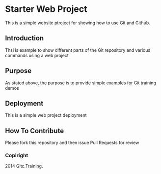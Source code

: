 # Starter Web Project

This is a simple website
ptroject for showing how
to use Git and Github.

## Introduction

Thsi is example to show different
parts of the Git repository and 
various commands using a web project

## Purpose

As stated above, the purpose is to
provide simple examples for Git
training demos

## Deployment

This is a simple web project deployment

## How To Contribute

Please fork this repository and then issue
Pull Requests for review

### Copiright

2014 Gitc.Training.